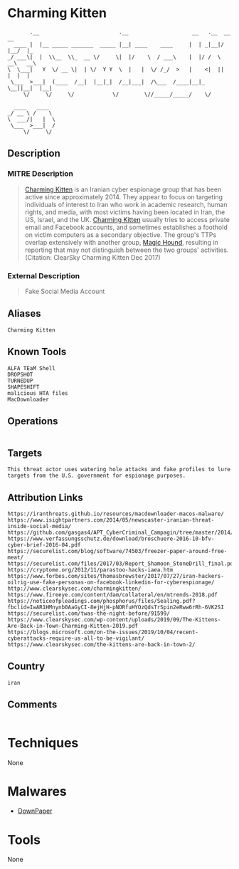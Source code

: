 
# Charming Kitten

```
       .__                         .__                    __   .__  __    __   
  ____ |  |__ _____ _______  _____ |__| ____    ____     |  | _|__|/  |__/  |_ 
_/ ___\|  |  \\__  \\_  __ \/     \|  |/    \  / ___\    |  |/ /  \   __\   __\
\  \___|   Y  \/ __ \|  | \/  Y Y  \  |   |  \/ /_/  >   |    <|  ||  |  |  |  
 \___  >___|  (____  /__|  |__|_|  /__|___|  /\___  /____|__|_ \__||__|  |__|  
     \/     \/     \/            \/        \//_____/_____/    \/               
               
  ____   ____  
_/ __ \ /    \ 
\  ___/|   |  \
 \___  >___|  /
     \/     \/ 

```

## Description

### MITRE Description

> [Charming Kitten](https://attack.mitre.org/groups/G0058) is an Iranian cyber espionage group that has been active since approximately 2014. They appear to focus on targeting individuals of interest to Iran who work in academic research, human rights, and media, with most victims having been located in Iran, the US, Israel, and the UK. [Charming Kitten](https://attack.mitre.org/groups/G0058) usually tries to access private email and Facebook accounts, and sometimes establishes a foothold on victim computers as a secondary objective. The group's TTPs overlap extensively with another group, [Magic Hound](https://attack.mitre.org/groups/G0059), resulting in reporting that may not distinguish between the two groups' activities. (Citation: ClearSky Charming Kitten Dec 2017)

### External Description

> Fake Social Media Account 

## Aliases

```
Charming Kitten
```

## Known Tools

```
ALFA TEaM Shell
DROPSHOT
TURNEDUP
SHAPESHIFT
malicious HTA files
MacDownloader
```

## Operations

```

```

## Targets

```
This threat actor uses watering hole attacks and fake profiles to lure targets from the U.S. government for espionage purposes.
```

## Attribution Links

```
https://iranthreats.github.io/resources/macdownloader-macos-malware/
https://www.isightpartners.com/2014/05/newscaster-iranian-threat-inside-social-media/
https://github.com/gasgas4/APT_CyberCriminal_Campagin/tree/master/2014/2014.05.28.NewsCaster_An_Iranian_Threat_Within_Social_Networks
https://www.verfassungsschutz.de/download/broschuere-2016-10-bfv-cyber-brief-2016-04.pdf
https://securelist.com/blog/software/74503/freezer-paper-around-free-meat/
https://securelist.com/files/2017/03/Report_Shamoon_StoneDrill_final.pdf
https://cryptome.org/2012/11/parastoo-hacks-iaea.htm
https://www.forbes.com/sites/thomasbrewster/2017/07/27/iran-hackers-oilrig-use-fake-personas-on-facebook-linkedin-for-cyberespionage/
http://www.clearskysec.com/charmingkitten/
https://www.fireeye.com/content/dam/collateral/en/mtrends-2018.pdf
https://noticeofpleadings.com/phosphorus/files/Sealing.pdf?fbclid=IwAR1HMnynb0AaGyCI-8ejHjH-pNORfuHYOzQdsTrSpin2eRww6rRh-6VK2SI
https://securelist.com/twas-the-night-before/91599/
https://www.clearskysec.com/wp-content/uploads/2019/09/The-Kittens-Are-Back-in-Town-Charming-Kitten-2019.pdf
https://blogs.microsoft.com/on-the-issues/2019/10/04/recent-cyberattacks-require-us-all-to-be-vigilant/
https://www.clearskysec.com/the-kittens-are-back-in-town-2/
```

## Country

```
iran
```

## Comments

```

```

# Techniques

None

# Malwares


* [DownPaper](../malwares/DownPaper.md)


# Tools

None
